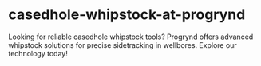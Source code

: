 # casedhole-whipstock-at-progrynd
Looking for reliable casedhole whipstock tools? Progrynd offers advanced whipstock solutions for precise sidetracking in wellbores. Explore our technology today!
